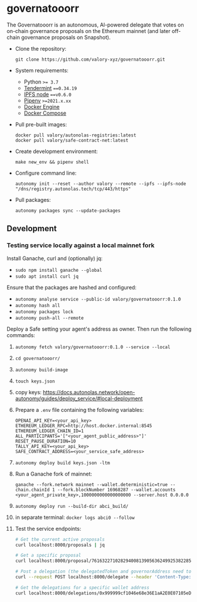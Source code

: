 # governatooorr

The Governatooorr is an autonomous, AI-powered delegate that votes on on-chain governance proposals on the Ethereum mainnet (and later off-chain governance proposals on Snapshot).

- Clone the repository:

      git clone https://github.com/valory-xyz/governatooorr.git

- System requirements:

    - Python `>= 3.7`
    - [Tendermint](https://docs.tendermint.com/v0.34/introduction/install.html) `==0.34.19`
    - [IPFS node](https://docs.ipfs.io/install/command-line/#official-distributions) `==v0.6.0`
    - [Pipenv](https://pipenv.pypa.io/en/latest/installation/) `>=2021.x.xx`
    - [Docker Engine](https://docs.docker.com/engine/install/)
    - [Docker Compose](https://docs.docker.com/compose/install/)

- Pull pre-built images:

      docker pull valory/autonolas-registries:latest
      docker pull valory/safe-contract-net:latest

- Create development environment:

      make new_env && pipenv shell

- Configure command line:

      autonomy init --reset --author valory --remote --ipfs --ipfs-node "/dns/registry.autonolas.tech/tcp/443/https"

- Pull packages:

      autonomy packages sync --update-packages

## Development

### Testing service locally against a local mainnet fork

Install Ganache, curl and (optionally) jq:
- `sudo npm install ganache --global`
- `sudo apt install curl jq`

Ensure that the packages are hashed and configured:
- `autonomy analyse service --public-id valory/governatooorr:0.1.0`
- `autonomy hash all`
- `autonomy packages lock`
- `autonomy push-all --remote`

Deploy a Safe setting your agent's address as owner. Then run the following commands:
1. `autonomy fetch valory/governatooorr:0.1.0 --service --local`
2. `cd governatooorr/`
3. `autonomy build-image`
4. `touch keys.json`
5. copy keys: https://docs.autonolas.network/open-autonomy/guides/deploy_service/#local-deployment

6. Prepare a `.env` file containing the following variables:
      ```
      OPENAI_API_KEY=<your_api_key>
      ETHEREUM_LEDGER_RPC=http://host.docker.internal:8545
      ETHEREUM_LEDGER_CHAIN_ID=1
      ALL_PARTICIPANTS='["<your_agent_public_address>"]'
      RESET_PAUSE_DURATION=10
      TALLY_API_KEY=<your_api_key>
      SAFE_CONTRACT_ADDRESS=<your_service_safe_address>
      ```
7. `autonomy deploy build keys.json -ltm`
8. Run a Ganache fork of mainnet:

      `ganache --fork.network mainnet --wallet.deterministic=true --chain.chainId 1 --fork.blockNumber 16968287 --wallet.accounts <your_agent_private_key>,1000000000000000000 --server.host 0.0.0.0`

9. `autonomy deploy run --build-dir abci_build/`
10. in separate terminal: `docker logs abci0 --follow`

11. Test the service endpoints:
      ```bash
      # Get the current active proposals
      curl localhost:8000/proposals | jq

      # Get a specific proposal
      curl localhost:8000/proposal/76163227102829400813905636249925382285747891719849601732821246533951559697126 | jq

      # Post a delegation (the delegatedToken and governorAddress need to match a valid active proposal)
      curl --request POST localhost:8000/delegate --header 'Content-Type: application/json' --data-raw '{"address": "0x999999cf1046e68e36E1aA2E0E07105eDDD1f08E","delegatedToken": "0x610210AA5D51bf26CBce146A5992D2FEeBc27dB1","votingPreference": "EVIL","governorAddress": "0x1C9a7ced4CAdb9c5a65E564e73091912aaec7494","tokenBalance": 100}'

      # Get the delegations for a specific wallet address
      curl localhost:8000/delegations/0x999999cf1046e68e36E1aA2E0E07105eDDD1f08E | jq
      ```